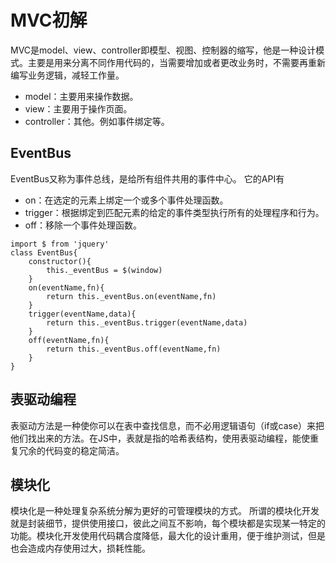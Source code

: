 # MVC初解
MVC是model、view、controller即模型、视图、控制器的缩写，他是一种设计模式。主要是用来分离不同作用代码的，当需要增加或者更改业务时，不需要再重新编写业务逻辑，减轻工作量。
* model：主要用来操作数据。
* view：主要用于操作页面。
* controller：其他。例如事件绑定等。

## EventBus
EventBus又称为事件总线，是给所有组件共用的事件中心。
它的API有
* on：在选定的元素上绑定一个或多个事件处理函数。
* trigger：根据绑定到匹配元素的给定的事件类型执行所有的处理程序和行为。
* off：移除一个事件处理函数。
```
import $ from 'jquery'
class EventBus{
    constructor(){
        this._eventBus = $(window)
    }
    on(eventName,fn){
        return this._eventBus.on(eventName,fn)
    }
    trigger(eventName,data){
        return this._eventBus.trigger(eventName,data)
    }
    off(eventName,fn){
        return this._eventBus.off(eventName,fn)
    }
}
```
## 表驱动编程
表驱动方法是一种使你可以在表中查找信息，而不必用逻辑语句（if或case）来把他们找出来的方法。在JS中，表就是指的哈希表结构，使用表驱动编程，能使重复冗余的代码变的稳定简洁。

## 模块化
模块化是一种处理复杂系统分解为更好的可管理模块的方式。
所谓的模块化开发就是封装细节，提供使用接口，彼此之间互不影响，每个模块都是实现某一特定的功能。模块化开发使用代码耦合度降低，最大化的设计重用，便于维护测试，但是也会造成内存使用过大，损耗性能。
